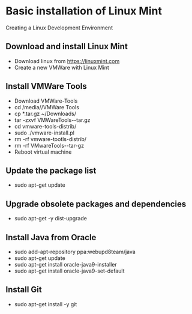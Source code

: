 # Basic installation of Linux Mint
Creating a Linux Development Environment

## Download and install Linux Mint
* Download linux from https://linuxmint.com
* Create a new VMWare with Linux Mint

## Install VMWare Tools
* Download VMWare-Tools
* cd /media/<user>/VMWare Tools
* cp *.tar.gz ~/Downloads/
* tar -zxvf VMWareTools-<version>-tar.gz
* cd vmware-tools-distrib/
* sudo ./vmware-install.pl
* rm -rf vmware-tootls-distrib/
* rm -rf VMwareTools-<version>-tar-gz
* Reboot virtual machine

## Update the package list
* sudo apt-get update 

## Upgrade obsolete packages and dependencies
* sudo apt-get -y dist-upgrade 

## Install Java from Oracle
* sudo add-apt-repository ppa:webupd8team/java
* sudo apt-get update
* sudo apt-get install oracle-java9-installer
* sudo apt-get install oracle-java9-set-default

## Install Git
* sudo apt-get install -y git 

